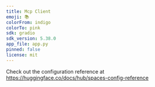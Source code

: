 ```yaml
---
title: Mcp Client
emoji: 📚
colorFrom: indigo
colorTo: pink
sdk: gradio
sdk_version: 5.38.0
app_file: app.py
pinned: false
license: mit
---
```


Check out the configuration reference at https://huggingface.co/docs/hub/spaces-config-reference
